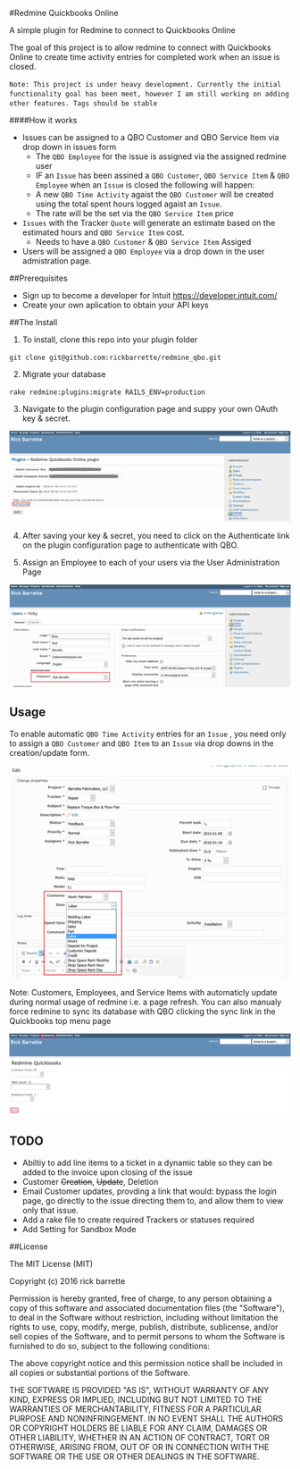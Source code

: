 #Redmine Quickbooks Online

A simple plugin for Redmine to connect to Quickbooks Online

The goal of this project is to allow redmine to connect with Quickbooks Online to create time activity entries for completed work when an issue is closed.

`Note: This project is under heavy development. Currently the initial functionality goal has been meet, however I am still working on adding other features. Tags should be stable`

####How it works
* Issues can be assigned to a QBO Customer and QBO Service Item via drop down in issues form
  - The `QBO Employee` for the issue is assigned via the assigned redmine user
  - IF an `Issue` has been assined a `QBO Customer`, `QBO Service Item` & `QBO Employee` when an `Issue` is closed the following will happen:
  - A new `QBO Time Activity` agaist the `QBO Customer` will be created using the total spent hours logged agaist an `Issue`.
  - The rate will be the set via the `QBO Service Item` price
* `Issues` with the Tracker `Quote` will generate an estimate based on the estimated hours and `QBO Service Item` cost.
  - Needs to have a `QBO Customer` & `QBO Service Item` Assiged
* Users will be assigned a `QBO Employee` via a drop down in the user admistration page.

##Prerequisites

* Sign up to become a developer for Intuit https://developer.intuit.com/
* Create your own aplication to obtain your API keys

##The Install

1. To install, clone this repo into your plugin folder

  `git clone git@github.com:rickbarrette/redmine_qbo.git` 
  
2. Migrate your database

  `rake redmine:plugins:migrate RAILS_ENV=production`
  
3. Navigate to the plugin configuration page and suppy your own OAuth key & secret. 

  ![Alt plugin_config](/Screenshots/plugin_config.png)

4. After saving your key & secret, you need to click on the Authenticate link on the plugin configuration page to authenticate with QBO.

5. Assign an Employee to each of your users via the User Administration Page

  ![Alt plugin_user_edit](/Screenshots/plugin_user_edit.png)
  
## Usage

  To enable automatic `QBO Time Activity` entries for an `Issue` , you need only to assign a `QBO Customer` and `QBO Item` to an `Issue` via drop downs in the creation/update form.
  
  ![Alt plugin_issue-edit](/Screenshots/plugin_issue_edit.png)

Note: Customers, Employees, and Service Items with automaticly update during normal usage of redmine i.e. a page refresh. You can also manualy force redmine to sync its database with QBO clicking the sync link in the Quickbooks top menu page 

  ![Alt plugin_top_menu](/Screenshots/plugin_top_menu.png)

## TODO
  * Abiltiy to add line items to a ticket in a dynamic table so they can be added to the invoice upon closing of the issue
  * Customer ~~Creation~~, ~~Update~~, Deletion
  * Email Customer updates, provding a link that would: bypass the login page, go directly to the issue directing them to, and allow them to view only that issue. 
  * Add a rake file to create required Trackers or statuses required
  * Add Setting for Sandbox Mode

##License

The MIT License (MIT)

Copyright (c) 2016 rick barrette

Permission is hereby granted, free of charge, to any person obtaining a copy of this software and associated documentation files (the "Software"), to deal in the Software without restriction, including without limitation the rights to use, copy, modify, merge, publish, distribute, sublicense, and/or sell copies of the Software, and to permit persons to whom the Software is furnished to do so, subject to the following conditions:

The above copyright notice and this permission notice shall be included in all copies or substantial portions of the Software.

THE SOFTWARE IS PROVIDED "AS IS", WITHOUT WARRANTY OF ANY KIND, EXPRESS OR IMPLIED, INCLUDING BUT NOT LIMITED TO THE WARRANTIES OF MERCHANTABILITY, FITNESS FOR A PARTICULAR PURPOSE AND NONINFRINGEMENT. IN NO EVENT SHALL THE AUTHORS OR COPYRIGHT HOLDERS BE LIABLE FOR ANY CLAIM, DAMAGES OR OTHER LIABILITY, WHETHER IN AN ACTION OF CONTRACT, TORT OR OTHERWISE, ARISING FROM, OUT OF OR IN CONNECTION WITH THE SOFTWARE OR THE USE OR OTHER DEALINGS IN THE SOFTWARE.
